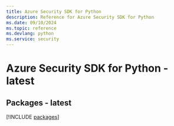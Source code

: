 ```yaml
---
title: Azure Security SDK for Python
description: Reference for Azure Security SDK for Python
ms.date: 09/10/2024
ms.topic: reference
ms.devlang: python
ms.service: security
---
```

# Azure Security SDK for Python - latest
## Packages - latest
[!INCLUDE [packages](security-index.md)]